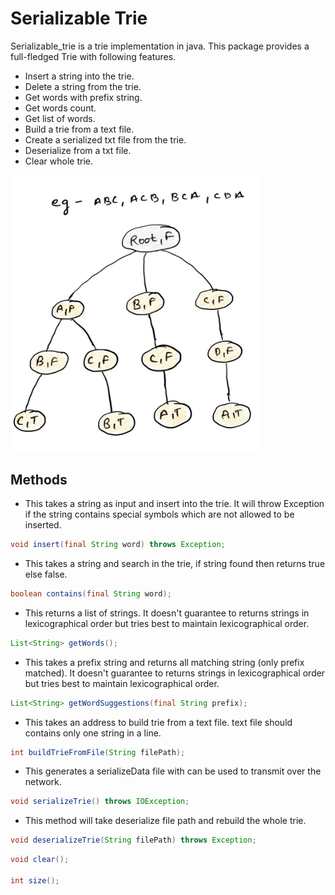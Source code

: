 # Serializable Trie
Serializable_trie is a trie implementation in java. This package provides a full-fledged Trie with following features.<br/>
* Insert a string into the trie.
* Delete a string from the trie.
* Get words with prefix string.
* Get words count.
* Get list of words.
* Build a trie from a text file.
* Create a serialized txt file from the trie.
* Deserialize from a txt file.
* Clear whole trie.

<img width="400px" src="/src/main/resources/TrieSketch.jpeg"/>

## Methods
* This takes a string as input and insert into the trie.
It will throw Exception if the string contains special symbols
which are not allowed to be inserted.
```java
void insert(final String word) throws Exception;
```
* This takes a string and search in the trie, if string found then returns true
else false.
```java
boolean contains(final String word);
```
* This returns a list of strings.
It doesn't guarantee to returns strings in lexicographical order but tries best to
maintain lexicographical order.
```java
List<String> getWords();
```
* This takes a prefix string and returns all matching string (only prefix matched).
It doesn't guarantee to returns strings in lexicographical order but tries best to
maintain lexicographical order.

```java
List<String> getWordSuggestions(final String prefix);
```
* This takes an address to build trie from a text file.
text file should contains only one string in a line.
```java
int buildTrieFromFile(String filePath);
```

* This generates a serializeData file with can be used to transmit over the network.
```java
void serializeTrie() throws IOException;
```
* This method will take deserialize file path and rebuild the whole trie.
```java
void deserializeTrie(String filePath) throws Exception;
```

```java
void clear();

int size();

```




